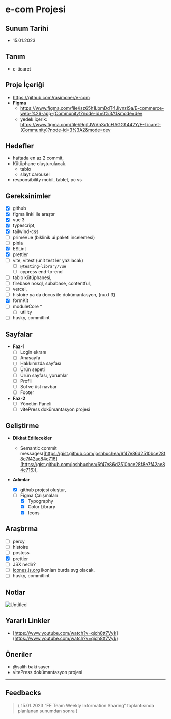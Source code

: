 # e-com Projesi

## **Sunum Tarihi**

- 15.01.2023

## **Tanım**

- e-ticaret

## **Proje İçeriği**

- https://github.com/rasimoner/e-com
- **Figma**
    - https://www.figma.com/file/isz65h1LbmDdT4JivnzISa/E-commerce-web-%26-app-(Community)?node-id=0%3A1&mode=dev
    - yedek içerik: https://www.figma.com/file/i9qjtJWVh3u1cHAGGK442Y/E-Ticaret-(Community)?node-id=3%3A2&mode=dev

## **Hedefler**

- haftada en az 2 commit,
- Kütüphane oluşturulacak.
    - tablo
    - slayt carousel
- responsibility mobil, tablet, pc vs

## **Gereksinimler**

- [x]  github
- [x]  figma linki ile araştır
- [x]  vue 3
- [x]  typescript,
- [x]  tailwind-css
- [ ]  primeVue (biklinik ui paketi incelemesi)
- [ ]  pinia
- [x]  ESLint
- [x]  prettier
- [ ]  vite, vitest (unit test ler yazılacak)
    - [ ]  `@testing-library/vue`
    - [ ]  cypress end-to-end
- [ ]  tablo kütüphanesi,
- [ ]  firebase nosql, subabase, contentful,
- [ ]  vercel,
- [ ]  histoire ya da docus ile dokümantasyon, (nuxt 3)
- [x]  formKit
- [ ]  moduleCore *
    - [ ]  utility
- [ ]  husky, commitlint

## **Sayfalar**

- **Faz-1**
    - [ ]  Login ekranı
    - [ ]  Anasayfa
    - [ ]  Hakkımızda sayfası
    - [ ]  Ürün sepeti
    - [ ]  Ürün sayfası, yorumlar
    - [ ]  Profil
    - [ ]  Sol ve üst navbar
    - [ ]  Footer
- **Faz-2**
    - [ ]  Yönetim Paneli
    - [ ]  vitePress dokümantasyon projesi

## **Geliştirme**

- **Dikkat Edilecekler**
    - Semantic commit messages([https://gist.github.com/joshbuchea/6f47e86d2510bce28f8e7f42ae84c716](https://gist.github.com/joshbuchea/6f47e86d2510bce28f8e7f42ae84c716)),
    
- **Adımlar**
    - [x]  github projesi oluştur,
    - [ ]  Figma Çalışmaları
        - [x]  Typography
        - [x]  Color Library
        - [x]  Icons

## **Araştırma**

- [ ]  percy
- [ ]  histoire
- [ ]  postcss
- [x]  prettier
- [ ]  JSX nedir?
- [ ]  [icones.js.org](http://icones.js.org/) ikonları burda svg olacak.
- [ ]  husky, commitlint

## **Notlar**

![Untitled](e-com%20Projesi%20f137c83bc95949108bc4729282664b93/Untitled.png)

## **Yararlı Linkler**

- [https://www.youtube.com/watch?v=qjch8tt7Vyk](https://www.youtube.com/watch?v=qjch8tt7Vyk)

## **Öneriler**

- @salih baki sayer
- vitePress dokümantasyon projesi

---

## **Feedbacks**

> ( 15.01.2023 “FE Team Weekly Information Sharing” toplantısında planlanan sunumdan sonra )
>
